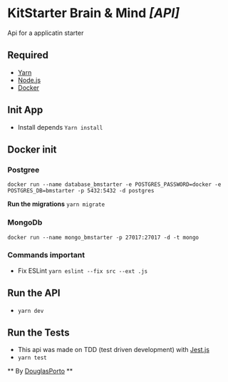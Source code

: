 # KitStarter Brain & Mind _[API]_

Api for a applicatin starter

## Required

- [Yarn](https://yarnpkg.com/lang/en/)
- [Node.js](https://nodejs.org/en/)
- [Docker](https://www.docker.com/)


## Init App
- Install depends
  `Yarn install`

## Docker init

### Postgree
`docker run --name database_bmstarter -e POSTGRES_PASSWORD=docker -e POSTGRES_DB=bmstarter -p 5432:5432 -d postgres`

**__Run the migrations__**
  `yarn migrate`


### MongoDb
`docker run --name mongo_bmstarter -p 27017:27017 -d -t mongo`

### Commands important

 - Fix ESLint `yarn eslint --fix src --ext .js`

## Run the API
 - `yarn dev`

## Run the Tests
 - This api was made on TDD (test driven development) with [Jest.js](https://jestjs.io/)
 - `yarn test`

** By [DouglasPorto](http://douglasporto.com.br) **
